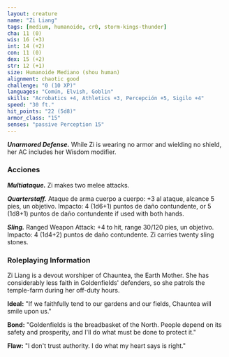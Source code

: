 ```yaml
---
layout: creature
name: "Zi Liang"
tags: [medium, humanoide, cr0, storm-kings-thunder]
cha: 11 (0)
wis: 16 (+3)
int: 14 (+2)
con: 11 (0)
dex: 15 (+2)
str: 12 (+1)
size: Humanoide Mediano (shou human)
alignment: chaotic good
challenge: "0 (10 XP)"
languages: "Común, Elvish, Goblin"
skills: "Acrobatics +4, Athletics +3, Percepción +5, Sigilo +4"
speed: "30 ft."
hit_points: "22 (5d8)"
armor_class: "15"
senses: "passive Perception 15"
---
```


***Unarmored Defense.*** While Zi is wearing no armor and wielding no shield, her AC includes her Wisdom modifier.

### Acciones

***Multiataque.*** Zi makes two melee attacks.

***Quarterstaff.*** Ataque de arma cuerpo a cuerpo: +3 al ataque, alcance 5 pies, un objetivo. Impacto: 4 (1d6+1) puntos de daño contundente, or 5 (1d8+1) puntos de daño contundente if used with both hands.

***Sling.*** Ranged Weapon Attack: +4 to hit, range 30/120 pies, un objetivo. Impacto: 4 (1d4+2) puntos de daño contundente. Zi carries twenty sling stones.

### Roleplaying Information

Zi Liang is a devout worshiper of Chauntea, the Earth Mother. She has considerably less faith in Goldenfields' defenders, so she patrols the temple-farm during her off-duty hours.

**Ideal:** "If we faithfully tend to our gardens and our fields, Chauntea will smile upon us."

**Bond:** "Goldenfields is the breadbasket of the North. People depend on its safety and prosperity, and I'll do what must be done to protect it."

**Flaw:** "I don't trust authority. I do what my heart says is right."